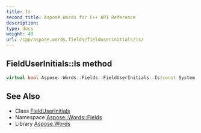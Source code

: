 ```yaml
---
title: Is
second_title: Aspose.Words for C++ API Reference
description: 
type: docs
weight: 40
url: /cpp/aspose.words.fields/fielduserinitials/is/
---
```

## FieldUserInitials::Is method




```cpp
virtual bool Aspose::Words::Fields::FieldUserInitials::Is(const System::TypeInfo &target) const override
```

## See Also

* Class [FieldUserInitials](../)
* Namespace [Aspose::Words::Fields](../../)
* Library [Aspose.Words](../../../)
